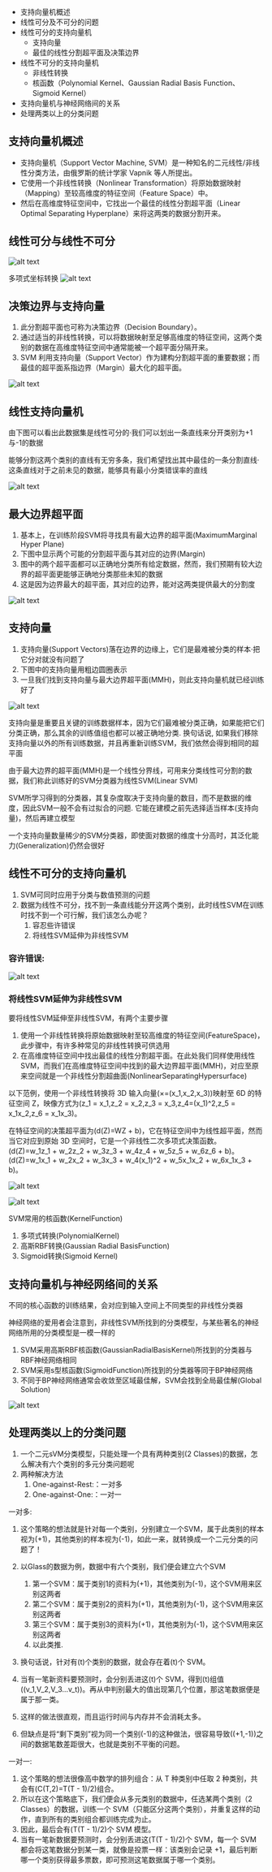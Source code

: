 - 支持向量机概述
- 线性可分及不可分的问题
- 线性可分的支持向量机
    - 支持向量
    - 最佳的线性分割超平面及决策边界
- 线性不可分的支持向量机
    - 非线性转换
    - 核函数（Polynomial Kernel、Gaussian Radial Basis Function、Sigmoid Kernel）
- 支持向量机与神经网络间的关系
- 处理两类以上的分类问题


## 支持向量机概述

- 支持向量机（Support Vector Machine, SVM）是一种知名的二元线性/非线性分类方法，由俄罗斯的统计学家 Vapnik 等人所提出。
- 它使用一个非线性转换（Nonlinear Transformation）将原始数据映射（Mapping）至较高维度的特征空间（Feature Space）中。
- 然后在高维度特征空间中，它找出一个最佳的线性分割超平面（Linear Optimal Separating Hyperplane）来将这两类的数据分割开来。


## 线性可分与线性不可分


![alt text](4_4支持向量机/线性可分与线性不可分.png)


多项式坐标转换
![alt text](4_4支持向量机/线性可分与线性不可分2.png)


## 决策边界与支持向量

1. 此分割超平面也可称为决策边界（Decision Boundary）。
1. 通过适当的非线性转换，可以将数据映射至足够高维度的特征空间，这两个类别的数据在高维度特征空间中通常能被一个超平面分隔开来。
1. SVM 利用支持向量（Support Vector）作为建构分割超平面的重要数据；而最佳的超平面系指边界（Margin）最大化的超平面。

![alt text](4_4支持向量机/支持向量与决策边界.png)



## 线性支持向量机

由下图可以看出此数据集是线性可分的·我们可以划出一条直线来分开类别为+1与-1的数据

能够分割这两个类别的直线有无穷多条，我们希望找出其中最佳的一条分割直线·这条直线对于之前未见的数据，能够具有最小分类错误率的直线

![alt text](4_4支持向量机/最佳决策分割线.png)



## 最大边界超平面
1. 基本上，在训练阶段SVM将寻找具有最大边界的超平面(MaximumMarginal Hyper Plane)
2. 下图中显示两个可能的分割超平面与其对应的边界(Margin)
3. 图中的两个超平面都可以正确地分类所有给定数据，然而，我们预期有较大边界的超平面更能够正确地分类那些未知的数据
4. 这是因为边界最大的超平面，其对应的边界，能对这两类提供最大的分割度


![alt text](4_4支持向量机/最大边界超平面.png)



## 支持向量

1. 支持向量(Support Vectors)落在边界的边缘上，它们是最难被分类的样本·把它分对就没有问题了
1. 下图中的支持向量用粗边圆圈表示
1. 一旦我们找到支持向量与最大边界超平面(MMH)，则此支持向量机就已经训练好了

![alt text](4_4支持向量机/支持向量.png)


支持向量是重要且关键的训练数据样本，因为它们最难被分类正确，如果能把它们分类正确，那么其余的训练值组也都可以被正确地分类. 换句话说, 如果我们移除支持向量以外的所有训练数据，并且再重新训练SVM，我们依然会得到相同的超平面

由于最大边界的超平面(MMH)是一个线性分界线，可用来分类线性可分割的数据，我们称此训练好的SVM分类器为线性SVM(Linear SVM)

SVM所学习得到的分类器，其复杂度取决于支持向量的数目，而不是数据的维度，因此SVM一般不会有过拟合的问题. 它能在建模之前先选择适当样本(支持向量)，然后再建立模型

一个支持向量数量稀少的SVM分类器，即使面对数据的维度十分高时，其泛化能力(Generalization)仍然会很好


## 线性不可分的支持向量机


1. SVM可同时应用于分类与数值预测的问题
2. 数据为线性不可分，找不到一条直线能分开这两个类别，此时线性SVM在训练时找不到一个可行解，我们该怎么办呢？
    1. 容忍些许错误
    2. 将线性SVM延伸为非线性SVM

### 容许错误:

![alt text](4_4支持向量机/容许错误.png)




### 将线性SVM延伸为非线性SVM

要将线性SVM延伸至非线性SVM，有两个主要步骤

1. 使用一个非线性转换将原始数据映射至较高维度的特征空间(FeatureSpace)，此步骤中，有许多种常见的非线性转换可供选用
2. 在高维度特征空间中找出最佳的线性分割超平面。在此处我们同样使用线性SVM，而我们在高维度特征空间中找到的最大边界超平面(MMH)，对应至原来空间就是一个非线性分割超曲面(NonlinearSeparatingHypersurface)


以下范例，使用一个非线性转换将 3D 输入向量\(×=(x_1,x_2,x_3)\)映射至 6D 的特征空间 Z，映像方式为\(z_1 = x_1,z_2 = x_2,z_3 = x_3,z_4=(x_1)^2,z_5 = x_1x_2,z_6 = x_1x_3\)。

在特征空间的决策超平面为\(d(Z)=WZ + b\)，它在特征空间中为线性超平面，然而当它对应到原始 3D 空间时，它是一个非线性二次多项式决策函数。
\(d(Z)=w_1z_1 + w_2z_2 + w_3z_3 + w_4z_4 + w_5z_5 + w_6z_6 + b\)。
\(d(Z)=w_1x_1 + w_2x_2 + w_3x_3 + w_4(x_1)^2 + w_5x_1x_2 + w_6x_1x_3 + b\)。

![alt text](4_4支持向量机/非线性转换1.png)


![alt text](4_4支持向量机/非线性转换2.png)

SVM常用的核函数(KernelFunction)
1. 多项式转换(PolynomialKernel)
1. 高斯RBF转换(Gaussian Radial BasisFunction)
1. Sigmoid转换(Sigmoid Kernel)



## 支持向量机与神经网络间的关系

不同的核心函数的训练结果，会对应到输入空间上不同类型的非线性分类器




神经网络的爱用者会注意到，非线性SVM所找到的分类模型，与某些著名的神经网络所用的分类模型是一模一样的
1. SVM采用高斯RBF核函数(GaussianRadialBasisKernel)所找到的分类器与RBF神经网络相同
2. SVM采用s型核函数(SigmoidFunction)所找到的分类器等同于BP神经网络
3. 不同于BP神经网络通常会收敛至区域最佳解，SVM会找到全局最佳解(Global Solution)


![alt text](4_4支持向量机/支持向量机与其他算法的关系.png)



## 处理两类以上的分类问题
1. 一个二元sVM分类模型，只能处理一个具有两种类别(2 Classes)的数据，怎么解决有六个类别的多元分类问题呢
1. 两种解决方法
    1. One-against-Rest:：一对多
    2. One-against-One:：一对一


一对多:

1. 这个策略的想法就是针对每一个类别，分别建立一个SVM，属于此类别的样本视为(+1)，其他类别的样本视为(-1)，如此一来，就转换成一个二元分类的问题了！

2. 以Glass的数据为例，数据中有六个类别，我们便会建立六个SVM

    1. 第一个SVM：属于类别1的资料为(+1)，其他类别为(-1)，这个SVM用来区别这两者
    1. 第二个SVM：属于类别2的资料为(+1)，其他类别为(-1)，这个SVM用来区别这两者
    1. 第三个SVM：属于类别3的资料为(+1)，其他类别为(-1)，这个SVM用来区别这两者
    1. 以此类推.


1. 换句话说，针对有\(t\)个类别的数据，就会存在着\(t\)个 SVM。
2. 当有一笔新资料要预测时，会分别丢进这\(t\)个 SVM，得到\(t\)组值\((v_1,V_2,V_3...v_t)\)。再从中判别最大的值出现第几个位置，那这笔数据便是属于那一类。
3. 这样的做法很直观，而且运行时间与内存并不会消耗太多。
4. 但缺点是将“剩下类别”视为同一个类别\(-1\)的这种做法，很容易导致\((+1,-1)\)之间的数据笔数差距很大，也就是类别不平衡的问题。


一对一:


1. 这个策略的想法很像高中数学的排列组合：从 T 种类别中任取 2 种类别，共会有\(C(T,2)=T(T - 1)/2\)组合。
2. 所以在这个策略底下，我们便会从多元类别的数据中，任选某两个类别（2 Classes）的数据，训练一个 SVM（只能区分这两个类别），并重复这样的动作，直到所有的类别组合都训练完成为止。
3. 因此，最后会有\(T(T - 1)/2\)个 SVM 模型。
4. 当有一笔新数据要预测时，会分别丢进这\(T(T - 1)/2\)个 SVM，每一个 SVM 都会将这笔数据分到某一类，就像是投票一样：该类别会记录 +1，最后判断哪一个类别获得最多票数，即可预测这笔数据属于哪一个类别。









































































































































